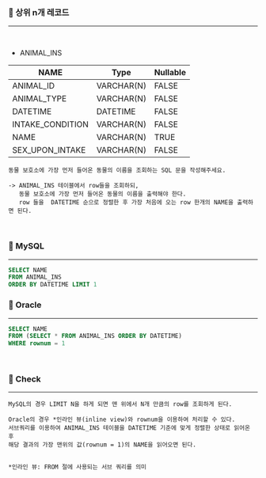 ### 📖 상위 n개 레코드
---

<br>

* ANIMAL_INS

|NAME|Type|Nullable|
|---|---|---|
|ANIMAL_ID|VARCHAR(N)|FALSE|
|ANIMAL_TYPE|VARCHAR(N)|FALSE|
|DATETIME|DATETIME|FALSE|
|INTAKE_CONDITION|VARCHAR(N)|FALSE|
|NAME|VARCHAR(N)|TRUE|
|SEX_UPON_INTAKE|VARCHAR(N)|FALSE|

```
동물 보호소에 가장 먼저 들어온 동물의 이름을 조회하는 SQL 문을 작성해주세요.

-> ANIMAL_INS 테이블에서 row들을 조회하되, 
   동물 보호소에 가장 먼저 들어온 동물의 이름을 출력해야 한다.
   row 들을  DATETIME 순으로 정렬한 후 가장 처음에 오는 row 한개의 NAME을 출력하면 된다.
```

<br>

### 📖 MySQL
---
```SQL
SELECT NAME 
FROM ANIMAL_INS 
ORDER BY DATETIME LIMIT 1
```

### 📖 Oracle
---
```SQL
SELECT NAME 
FROM (SELECT * FROM ANIMAL_INS ORDER BY DATETIME) 
WHERE rownum = 1
```

<br>

### 📖 Check
---
```
MySQL의 경우 LIMIT N을 하게 되면 맨 위에서 N개 만큼의 row를 조회하게 된다.

Oracle의 경우 *인라인 뷰(inline view)와 rownum을 이용하여 처리할 수 있다.
서브쿼리를 이용하여 ANIMAL_INS 테이블을 DATETIME 기준에 맞게 정렬한 상태로 읽어온 후
해당 결과의 가장 맨위의 값(rownum = 1)의 NAME을 읽어오면 된다.


*인라인 뷰: FROM 절에 사용되는 서브 쿼리를 의미

```